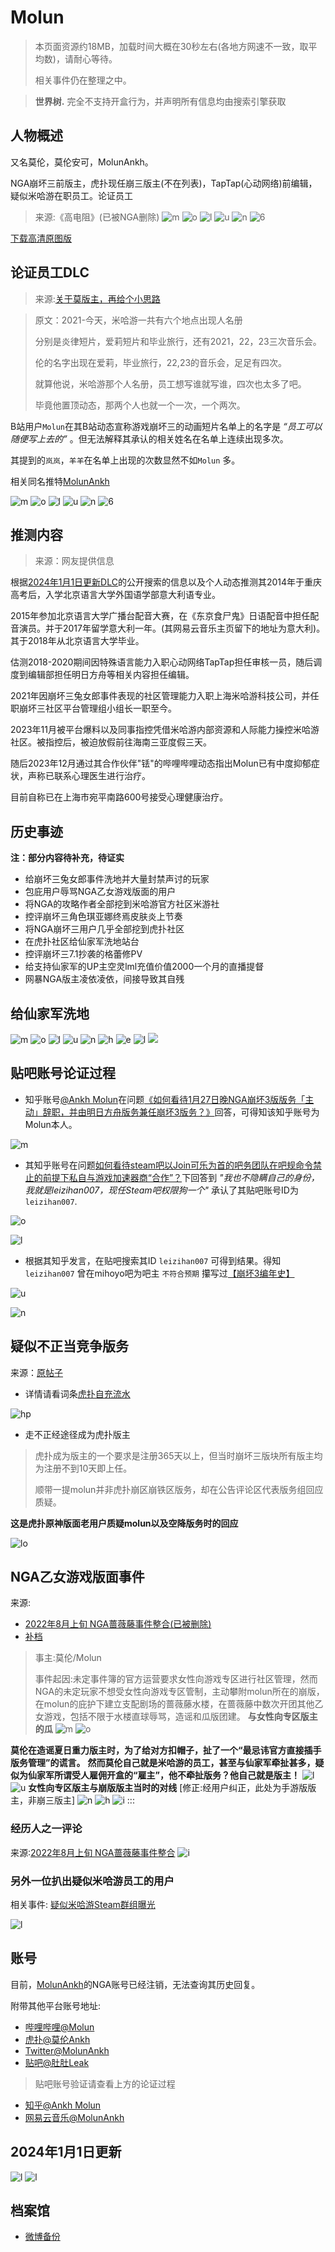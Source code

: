 # Molun

> 本页面资源约18MB，加载时间大概在30秒左右(各地方网速不一致，取平均数)，请耐心等待。
>
> 相关事件仍在整理之中。

>  **世界树.** 完全不支持开盒行为，并声明所有信息均由搜索引擎获取

## 人物概述
又名莫伦，莫伦安可，MolunAnkh。

NGA崩坏三前版主，虎扑现任崩三版主(不在列表)，TapTap(心动网络)前编辑，疑似米哈游在职员工。论证员工

> 来源:《高电阻》(已被NGA删除)
![m](./1.jpg)
![o](./2.jpg)
![l](./3.jpg)
![u](./4.jpg)
![n](./5.jpg)
![6](./6.jpg)

[下载高清原图版](./高清版.zip)

## 论证员工DLC
> 来源:[关于莫版主，再给个小思路](https://bbs.nga.cn/read.php?tid=38610620)

> 原文：2021-今天，米哈游一共有六个地点出现人名册
>
> 分别是炎律短片，爱莉短片和毕业旅行，还有2021，22，23三次音乐会。
>
> 伦的名字出现在爱莉，毕业旅行，22,23的音乐会，足足有四次。
>
> 就算他说，米哈游那个人名册，员工想写谁就写谁，四次也太多了吧。
>
> 毕竟他置顶动态，那两个人也就一个一次，一个两次。

B站用户`Molun`在其B站动态宣称游戏崩坏三的动画短片名单上的名字是 *“员工可以随便写上去的”* 。但无法解释其承认的相关姓名在名单上连续出现多次。

其提到的`岚岚`，`羊羊`在名单上出现的次数显然不如`Molun` 多。

相关同名推特[MolunAnkh](https://twitter.com/MolunAnkh)


![m](./d1.jpg)
![o](./d2.jpg)
![l](./d3.jpg)
![u](./d4.jpg)
![n](./d5.jpg)
![6](./d6.jpg)

## 推测内容
> 来源：网友提供信息

根据[2024年1月1日更新DLC](./molun.md#2024年1月1日更新)的公开搜索的信息以及个人动态推测其2014年于重庆高考后，入学北京语言大学外国语学部意大利语专业。

2015年参加北京语言大学广播台配音大赛，在《东京食尸鬼》日语配音中担任配音演员。并于2017年留学意大利一年。(其网易云音乐主页留下的地址为意大利)。其于2018年从北京语言大学毕业。

估测2018-2020期间因特殊语言能力入职心动网络TapTap担任审核一员，随后调度到编辑部担任明日方舟等相关内容担任编辑。

2021年因崩坏三兔女郎事件表现的社区管理能力入职上海米哈游科技公司，并任职崩坏三社区平台管理组小组长一职至今。

2023年11月被平台爆料以及同事指控凭借米哈游内部资源和人际能力操控米哈游社区。被指控后，被迫放假前往海南三亚度假三天。

随后2023年12月通过其合作伙伴"铥"的哔哩哔哩动态指出Molun已有中度抑郁症状，声称已联系心理医生进行治疗。

目前自称已在上海市宛平南路600号接受心理健康治疗。


## 历史事迹
**注：部分内容待补充，待证实**

+ 给崩坏三兔女郎事件洗地并大量封禁声讨的玩家
+ 包庇用户辱骂NGA乙女游戏版面的用户
+ 将NGA的攻略作者全部挖到米哈游官方社区米游社
+ 控评崩坏三角色琪亚娜终焉皮肤炎上节奏
+ 将NGA崩坏三用户几乎全部挖到虎扑社区
+ 在虎扑社区给仙家军洗地站台
+ 控评崩坏三7.1抄袭的格蕾修PV
+ 给支持仙家军的UP主空灵lml充值价值2000一个月的直播提督
+ 网暴NGA版主凌依凌依，间接导致其自残


## 给仙家军洗地

![m](./s1.jpg)
![o](./s2.jpg)
![l](./s3.jpg)
![u](./s4.jpg)
![n](./s5.jpg)
![h](./s6.jpg)
![e](./s7.jpg)
![l](./s8.jpg)
![](./s9.jpg)





## 贴吧账号论证过程
+ 知乎账号[@Ankh Molun](https://www.zhihu.com/people/ankh-molun)在问题[《如何看待1月27日晚NGA崩坏3版版务「主动」辞职，并由明日方舟版务兼任崩坏3版务？》](https://www.zhihu.com/question/580827443/answer/2863161196)回答，可得知该知乎账号为Molun本人。

![m](./k1.jpg)


+ 其知乎账号在问题[如何看待steam吧以Join可乐为首的吧务团队在吧规命令禁止的前提下私自与游戏加速器商“合作”？](https://www.zhihu.com/question/48134994/answer/110405085)下回答到 *"我也不隐瞒自己的身份，我就是leizihan007，现任Steam吧权限狗一个"* 承认了其贴吧账号ID为 `leizihan007`.

![o](./k2.jpg)

![l](./k3.jpg)


+ 根据其知乎发言，在贴吧搜索其ID `leizihan007` 可得到结果。得知 `leizihan007` 曾在mihoyo吧为吧主 `不符合预期` 攥写过[【崩坏3编年史】](https://tieba.baidu.com/p/6551775836?pid=130739342888)

![u](./k4.jpg)

![n](./k5.jpg)

## 疑似不正当竞争版务
来源：[原帖子](https://bbs.nga.cn/read.php?tid=38613430)

+ 详情请看词条[虎扑自充流水](/gua/虎扑自充流水)

![hp](https://hoyo.life/public/存档/瓜/虎扑自充流水/1.jpg)

+ 走不正经途径成为虎扑版主
> 虎扑成为版主的一个要求是注册365天以上，但当时崩坏三版块所有版主均为注册不到10天即上任。
>
> 顺带一提molun并非虎扑崩区崩铁区版务，却在公告评论区代表版务组回应质疑。

**这是虎扑原神版面老用户质疑molun以及空降版务时的回应**

![lo](./s10.jpg)



## NGA乙女游戏版面事件
来源:

+ [2022年8月上旬 NGA蔷薇藤事件整合(已被删除)](https://bbs.nga.cn/read.php?tid=38615772)
+ [补档](https://bbs.nga.cn/read.php?tid=38619940)
> 事主:莫伦/Molun
>
> 事件起因:未定事件簿的官方运营要求女性向游戏专区进行社区管理，然而NGA的未定玩家不想受女性向游戏专区管制，主动攀附molun所在的崩版，在molun的庇护下建立支配剧场的蔷薇藤水楼，在蔷薇藤中数次开团其他乙女游戏，包括不限于水楼直球辱骂，造谣和瓜版团建。
 **与女性向专区版主的瓜**
![m](./a1.jpg)
![o](./a2.jpg)

 **莫伦在造谣夏日重力版主时，为了给对方扣帽子，扯了一个“最忌讳官方直接插手版务管理”的谎言。**
 **然而莫伦自己就是米哈游的员工，甚至与仙家军牵扯甚多，疑似为仙家军所谓受人雇佣开盒的“雇主”，他不牵扯版务？他自己就是版主！**
![l](./a3.jpg)
![u](./a4.jpg)
 **女性向专区版主与崩版版主当时的对线**
 [修正:经用户纠正，此处为手游版版主，非崩三版主]
![n](./a5.jpg)
![h](./a6.jpg)
![i](./a7.jpg)
:::

### 经历人之一评论

来源:[2022年8月上旬 NGA蔷薇藤事件整合](https://bbs.nga.cn/read.php?tid=38615772)
![i](./a9.jpg)

### 另外一位扒出疑似米哈游员工的用户

相关事件:  [疑似米哈游Steam群组曝光](../米哈游Steam群组/米哈游员工steam群组.md)

![l](./a8.jpg)

## 账号
目前，[MolunAnkh](https://bbs.nga.cn/nuke.php?func=ucp&uid=38330240)的NGA账号已经注销，无法查询其历史回复。

附带其他平台账号地址:

+ [哔哩哔哩@Molun](https://space.bilibili.com/125697/)
+ [虎扑@莫伦Ankh](https://my.hupu.com/178657145080846)
+ [Twitter@MolunAnkh](https://twitter.com/MolunAnkh)
+ [贴吧@肚肚Leak](https://tieba.baidu.com/home/main?un=%E8%82%9A%E8%82%9ALeak)
> 贴吧账号验证请查看上方的论证过程
+ [知乎@Ankh Molun](https://www.zhihu.com/people/ankh-molun)
+ [网易云音乐@MolunAnkh](https://y.music.163.com/m/user?id=384621599)

## 2024年1月1日更新
![l](./光速抑郁.jpg)
![l](./自爆大学.jpg)


## 档案馆
+ [微博备份](https://peachring.com/weibo/user/5509791404/)
